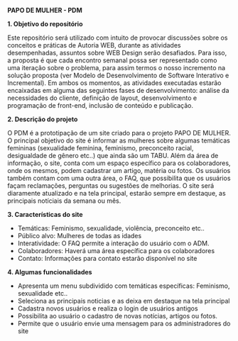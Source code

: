 

**PAPO DE MULHER - PDM**


**1. Objetivo do repositório**

Este repositório será utilizado com intuito de provocar discussões sobre os conceitos e práticas de Autoria WEB, durante as atividades desempenhadas, assuntos sobre WEB Design serão desafiados. Para isso, a proposta é que cada encontro semanal possa ser representado como uma iteração sobre o problema, para assim termos o nosso incremento na solução proposta (ver Modelo de Desenvolvimento de Software Interativo e Incremental). Em ambos os momentos, as atividades executadas estarão encaixadas em alguma das seguintes fases de desenvolvimento: análise da necessidades do cliente, definição de layout, desenvolvimento e programação de front-end, inclusão de conteúdo e publicação.

**2. Descrição do projeto**

O PDM é a prototipação de um site criado para o projeto PAPO DE MULHER. O principal objetivo do site é informar as mulheres sobre algumas temáticas femininas (sexualidade feminina, feminismo, preconceito racial, desigualdade de gênero etc..) que ainda são um TABU. Além da área de informação, o site, conta com um espaço específico para os colaboradores, onde os mesmos, podem cadastrar um artigo, matéria ou fotos. Os usuários também contam com uma outra área, o FAQ, que possibilita que os usuários façam reclamações, perguntas ou sugestões de melhorias. O site será diaramente atualizado e na tela principal, estarão sempre em destaque, as principais notíciais da semana ou mês. 

**3. Características do site**

- Temáticas: Feminismo, sexualidade, violência, preconceito etc.. 
- Público alvo: Mulheres de todas as idades 
- Interatividade: O FAQ permite a interação do usuário com o ADM.
- Colaboradores: Haverá uma área específica para os colaboradores
- Contato: Informações para contato estarão disponível no site 

**4. Algumas funcionalidades**

- Apresenta um menu subdividido com temáticas específicas: Feminismo, sexualidade etc..
- Seleciona as principais noticias e as deixa em destaque na tela principal
- Cadastra novos usuários e realiza o login de usuários antigos 
- Possibilita ao usuário o cadastro de novas notícias, artigos ou fotos.
- Permite que o usuário envie uma mensagem para os administradores do site


